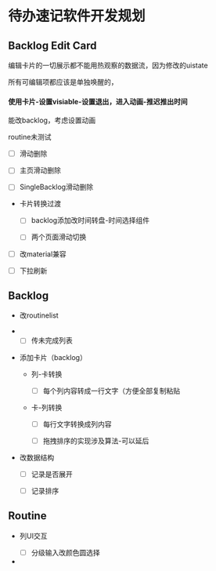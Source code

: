 # 待办速记软件开发规划

## Backlog Edit Card

编辑卡片的一切展示都不能用热观察的数据流，因为修改的uistate

所有可编辑项都应该是单独唤醒的，

#### 使用卡片-设置visiable-设置退出，进入动画-推迟推出时间

能改backlog，考虑设置动画

routine未测试

- [ ] 滑动删除

- [ ] 主页滑动删除

- [ ] SingleBacklog滑动删除







- 卡片转换过渡
  
  - [ ] backlog添加改时间转盘-时间选择组件
  
  - [ ] 两个页面滑动切换

- [ ] 改material兼容

- [ ] 下拉刷新

## Backlog

- 改routinelist

- - [ ] 传未完成列表

- 添加卡片（backlog）
  
  - 列-卡转换
    
    - [ ] 每个列内容转成一行文字（方便全部复制粘贴
  
  - 卡-列转换
    
    - [ ] 每行文字转换成列内容
    
    - [ ] 拖拽排序的实现涉及算法-可以延后

- 改数据结构
  
  - [ ] 记录是否展开
  
  - [ ] 记录排序

## Routine

- 列UI交互
  
  - [ ] 分级输入改颜色圆选择

- 


